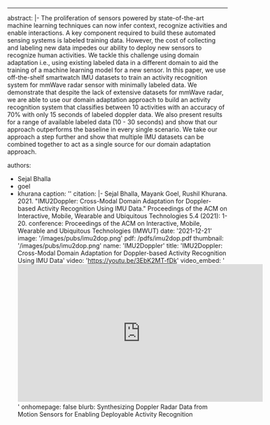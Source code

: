 ---
abstract: |- The proliferation of sensors powered by state-of-the-art machine learning techniques can now infer context, recognize activities and enable interactions. A key component required to build these automated sensing systems is labeled training data. However, the cost of collecting and labeling new data impedes our ability to deploy new sensors to recognize human activities. We tackle this challenge using domain adaptation i.e., using existing labeled data in a different domain to aid the training of a machine learning model for a new sensor. In this paper, we use off-the-shelf smartwatch IMU datasets to train an activity recognition system for mmWave radar sensor with minimally labeled data. We demonstrate that despite the lack of extensive datasets for mmWave radar, we are able to use our domain adaptation approach to build an activity recognition system that classifies between 10 activities with an accuracy of 70% with only 15 seconds of labeled doppler data. We also present results for a range of available labeled data (10 - 30 seconds) and show that our approach outperforms the baseline in every single scenario. We take our approach a step further and show that multiple IMU datasets can be combined together to act as a single source for our domain adaptation approach.

authors:
- Sejal Bhalla
- goel
- khurana
caption: ''
citation: |-
  Sejal Bhalla, Mayank Goel, Rushil Khurana. 2021. "IMU2Doppler: Cross-Modal Domain Adaptation for Doppler-based Activity Recognition Using IMU Data." Proceedings of the ACM on Interactive, Mobile, Wearable and Ubiquitous Technologies 5.4 (2021): 1-20.
conference: Proceedings of the ACM on Interactive, Mobile, Wearable and Ubiquitous Technologies (IMWUT)
date: '2021-12-21'
image: '/images/pubs/imu2dop.png'
pdf: /pdfs/imu2dop.pdf
thumbnail: '/images/pubs/imu2dop.png'
name: 'IMU2Doppler'
title: 'IMU2Doppler: Cross-Modal Domain Adaptation for Doppler-based Activity Recognition Using IMU Data'
video: 'https://youtu.be/3EbK2MT-fDk'
video_embed: '<iframe width="560" height="315" src="https://www.youtube.com/embed/3EbK2MT-fDk" frameborder="0" allowfullscreen></iframe>'
onhomepage: false
blurb: Synthesizing Doppler Radar Data from Motion Sensors for Enabling Deployable Activity Recognition